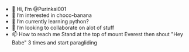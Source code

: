 - 👋 Hi, I’m @Purinkai001
- 👀 I’m interested in choco-banana
- 🌱 I’m currently learning python?
- 💞️ I’m looking to collaborate on alot of stuff
- 📫 How to reach me Stand at the top of mount Everest then shout "Hey Babe" 3 times and start paragliding
